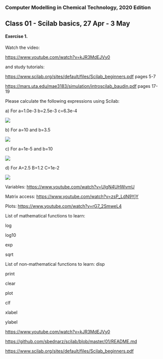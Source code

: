 ### Computer Modelling in Chemical Technology, 2020 Edition

## Class 01 - Scilab basics, 27 Apr - 3 May


#### Exercise 1. 

Watch the video: 

https://www.youtube.com/watch?v=kJR3MdEJVy0 

and study tutorials: 

https://www.scilab.org/sites/default/files/Scilab_beginners.pdf pages 5-7

https://mars.uta.edu/mae3183/simulation/introscilab_baudin.pdf pages 17-19


Please calculate the following expressions using Scilab:

a) For a=1.0e-3 b=2.5e-3 c=6.3e-4

<img src="http://www.sciweavers.org/upload/Tex2Img_1588067271/render.png" />

b) For a=10 and b=3.5

<img src="http://www.sciweavers.org/upload/Tex2Img_1588066790/render.png" />

c) For a=1e-5 and b=10

<img src="http://www.sciweavers.org/upload/Tex2Img_1588067100/render.png" />

d) For  A=2.5 B=1.2 C=1e-2

<img src="http://www.sciweavers.org/upload/Tex2Img_1588067722/render.png" />


Variables:
https://www.youtube.com/watch?v=UlgN4UHWvmU

Matrix access:
https://www.youtube.com/watch?v=zsP_LdN9YjY

Plots:
https://www.youtube.com/watch?v=rG7_2SmweL4

List of mathematical functions to learn:

log

log10

exp

sqrt


List of non-mathematical functions to learn:
disp

print

clear

plot

clf

xlabel

ylabel

https://www.youtube.com/watch?v=kJR3MdEJVy0

https://github.com/sbednarz/scilab/blob/master/01/README.md

https://www.scilab.org/sites/default/files/Scilab_beginners.pdf
